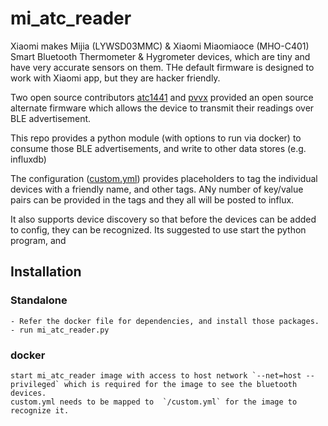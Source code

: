 # mi_atc_reader


Xiaomi makes Mijia (LYWSD03MMC) & Xiaomi Miaomiaoce (MHO-C401) Smart Bluetooth Thermometer & Hygrometer devices, which are tiny and have very accurate sensors on them. THe default firmware is designed to work with Xiaomi app, but they are hacker friendly. 

Two open source contributors [atc1441](https://github.com/pvvx/ATC_MiThermometer) and [pvvx](https://github.com/pvvx/ATC_MiThermometer) provided an open source alternate firmware which allows the device to transmit their readings over BLE advertisement.

This repo provides a python module (with options to run via docker) to consume  those BLE advertisements, and write to other data stores (e.g. influxdb)

The configuration ([custom.yml](./custom.yml)) provides placeholders to tag the individual devices with a friendly name, and other tags. ANy number of key/value pairs can be provided in the tags and they all will be posted to influx.

It also supports device discovery so that before the devices can be added to config, they can be recognized. Its suggested to use start the python program, and 

## Installation
### Standalone
    - Refer the docker file for dependencies, and install those packages.
    - run mi_atc_reader.py

### docker
    start mi_atc_reader image with access to host network `--net=host --privileged` which is required for the image to see the bluetooth devices.
    custom.yml needs to be mapped to  `/custom.yml` for the image to recognize it.
